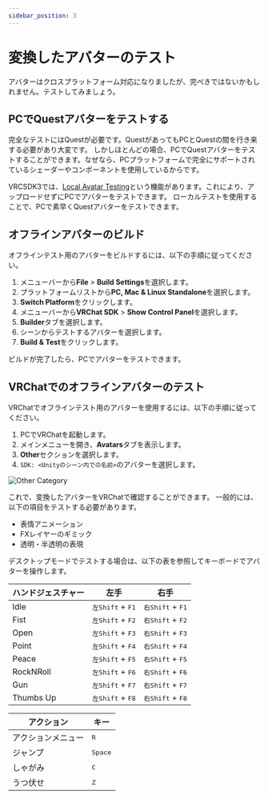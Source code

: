 ```yaml
---
sidebar_position: 3
---
```


# 変換したアバターのテスト

アバターはクロスプラットフォーム対応になりましたが、完ぺきではないかもしれません。テストしてみましょう。

## PCでQuestアバターをテストする

完全なテストにはQuestが必要です。QuestがあってもPCとQuestの間を行き来する必要があり大変です。
しかしほとんどの場合、PCでQuestアバターをテストすることができます。なぜなら、PCプラットフォームで完全にサポートされているシェーダーやコンポーネントを使用しているからです。

VRCSDK3では、[Local Avatar Testing](https://docs.vrchat.com/docs/avatars-30#local-avatar-testing)という機能があります。これにより、アップロードせずにPCでアバターをテストできます。
ローカルテストを使用することで、PCで素早くQuestアバターをテストできます。

## オフラインアバターのビルド

オフラインテスト用のアバターをビルドするには、以下の手順に従ってください。

1. メニューバーから**File** > **Build Settings**を選択します。
2. プラットフォームリストから**PC, Mac & Linux Standalone**を選択します。
3. **Switch Platform**をクリックします。
4. メニューバーから**VRChat SDK** > **Show Control Panel**を選択します。
5. **Builder**タブを選択します。
6. シーンからテストするアバターを選択します。
7. **Build & Test**をクリックします。

ビルドが完了したら、PCでアバターをテストできます。

## VRChatでのオフラインアバターのテスト

VRChatでオフラインテスト用のアバターを使用するには、以下の手順に従ってください。

1. PCでVRChatを起動します。
2. メインメニューを開き、**Avatars**タブを表示します。
3. **Other**セクションを選択します。
4. `SDK: <Unityのシーン内での名前>`のアバターを選択します。

![Other Category](/img/other_avatars.png)

これで、変換したアバターをVRChatで確認することができます。
一般的には、以下の項目をテストする必要があります。
- 表情アニメーション
- FXレイヤーのギミック
- 透明・半透明の表現

デスクトップモードでテストする場合は、以下の表を参照してキーボードでアバターを操作します。

| ハンドジェスチャー | 左手 | 右手 |
|---|---|---|
| Idle | <kbd>左Shift</kbd> + <kbd>F1</kbd> | <kbd>右Shift</kbd> + <kbd>F1</kbd> |
| Fist | <kbd>左Shift</kbd> + <kbd>F2</kbd> | <kbd>右Shift</kbd> + <kbd>F2</kbd> |
| Open | <kbd>左Shift</kbd> + <kbd>F3</kbd> | <kbd>右Shift</kbd> + <kbd>F3</kbd> |
| Point | <kbd>左Shift</kbd> + <kbd>F4</kbd> | <kbd>右Shift</kbd> + <kbd>F4</kbd> |
| Peace | <kbd>左Shift</kbd> + <kbd>F5</kbd> | <kbd>右Shift</kbd> + <kbd>F5</kbd> |
| RockNRoll | <kbd>左Shift</kbd> + <kbd>F6</kbd> | <kbd>右Shift</kbd> + <kbd>F6</kbd> |
| Gun | <kbd>左Shift</kbd> + <kbd>F7</kbd> | <kbd>右Shift</kbd> + <kbd>F7</kbd> |
| Thumbs Up | <kbd>左Shift</kbd> + <kbd>F8</kbd> | <kbd>右Shift</kbd> + <kbd>F8</kbd> |

| アクション | キー |
|---|---|
| アクションメニュー | <kbd>R</kbd> |
| ジャンプ | <kbd>Space</kbd> |
| しゃがみ | <kbd>C</kbd> |
| うつ伏せ | <kbd>Z</kbd> |
